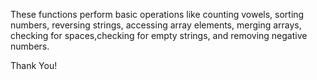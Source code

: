 These functions perform basic operations like counting vowels, sorting numbers, reversing strings, accessing array elements, merging arrays, checking for spaces,checking for empty strings, and removing negative numbers.

Thank You!
